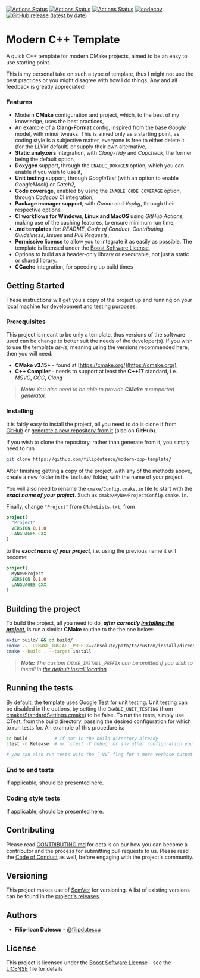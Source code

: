[![Actions Status](https://github.com/filipdutescu/modern-cpp-template/workflows/MacOS/badge.svg)](https://github.com/filipdutescu/modern-cpp-template/actions)
[![Actions Status](https://github.com/filipdutescu/modern-cpp-template/workflows/Windows/badge.svg)](https://github.com/filipdutescu/modern-cpp-template/actions)
[![Actions Status](https://github.com/filipdutescu/modern-cpp-template/workflows/Ubuntu/badge.svg)](https://github.com/filipdutescu/modern-cpp-template/actions)
[![codecov](https://codecov.io/gh/filipdutescu/modern-cpp-template/branch/master/graph/badge.svg)](https://codecov.io/gh/filipdutescu/modern-cpp-template)
[![GitHub release (latest by date)](https://img.shields.io/github/v/release/filipdutescu/modern-cpp-template)](https://github.com/filipdutescu/modern-cpp-template/releases)

# Modern C++ Template

A quick C++ template for modern CMake projects, aimed to be an easy to use starting point.

This is my personal take on such a type of template, thus I might not use the best practices or you might disagree with how I do things. Any and all feedback is greatly appreciated!

### Features
  * Modern **CMake** configuration and project, which, to the best of my knowledge, uses the best practices,
  * An example of a **Clang-Format** config, inspired from the base *Google* model, with minor tweaks. This is aimed only as a starting point, as coding style is a subjective matter, everyone is free to either delete it (for the *LLVM* default) or supply their own alternative,
  * **Static analyzers** integration, with *Clang-Tidy* and *Cppcheck*, the former being the default option,
  * **Doxygen** support, through the `ENABLE_DOXYGEN` option, which you can enable if you wish to use it,
  * **Unit testing** support, through *GoogleTest* (with an option to enable *GoogleMock*) or *Catch2*,
  * **Code coverage**, enabled by using the `ENABLE_CODE_COVERAGE` option, through *Codecov* CI integration,
  * **Package manager support**, with *Conan* and *Vcpkg*, through their respective options
  * **CI workflows for Windows, Linux and MacOS** using *GitHub Actions*, making use of the caching features, to ensure minimum run time,
  * **.md templates** for: *README*, *Code of Conduct*, *Contributing Guideliness*, *Issues* and *Pull Requests*,
  * **Permissive license** to allow you to integrate it as easily as possible. The template is licensed under the [Boost Software License](https://www.boost.org/LICENSE_1_0.txt),
  * Options to build as a header-only library or executable, not just a static or shared library.
  * **CCache** integration, for speeding up build times

## Getting Started

These instructions will get you a copy of the project up and running on your local machine for development and testing purposes. 

### Prerequisites

This project is meant to be only a template, thus versions of the software used can be change to better suit the needs of the developer(s). If you wish to use the template *as-is*, meaning using the versions recommended here, then you will need:

  * **CMake v3.15+** - found at [https://cmake.org/](https://cmake.org/)
  * **C++ Compiler** - needs to support at least the **C++17** standard, i.e. *MSVC*, *GCC*, *Clang*

> ***Note:*** *You also need to be able to provide ***CMake*** a supported [generator](https://cmake.org/cmake/help/latest/manual/cmake-generators.7.html).*

### Installing

It is fairly easy to install the project, all you need to do is clone if from [GitHub](https://github.com/filipdutescu/modern-cpp-template) or [generate a new repository from it](https://github.com/filipdutescu/modern-cpp-template/generate) (also on **GitHub**).

If you wish to clone the repository, rather than generate from it, you simply need to run
````bash
git clone https://github.com/filipdutescu/modern-cpp-template/
````

After finishing getting a copy of the project, with any of the methods above, create a new folder in the ```include/``` folder, with the name of your project.

You will also need to rename the ```cmake/Config.cmake.in``` file to start with the ***exact name of your project***. Such as ```cmake/MyNewProjectConfig.cmake.in```.

Finally, change ```"Project"``` from ```CMakeLists.txt```, from
````cmake
project(
  "Project"
  VERSION 0.1.0 
  LANGUAGES CXX
)
````

to the ***exact name of your project***, i.e. using the previous name it will become:
````cmake
project(
  MyNewProject
  VERSION 0.1.0 
  LANGUAGES CXX
)
````

## Building the project

To build the project, all you need to do, ***after correctly [installing the project](README.md#Installing)***, is run a similar **CMake** routine to the the one below:

````bash
mkdir build/ && cd build/
cmake .. -DCMAKE_INSTALL_PREFIX=/absolute/path/to/custom/install/directory
cmake --build . --target install
````

> ***Note:*** *The custom ```CMAKE_INSTALL_PREFIX``` can be omitted if you wish to install in [the default install location](https://cmake.org/cmake/help/latest/module/GNUInstallDirs.html).*

## Running the tests

By default, the template uses [Google Test](https://github.com/google/googletest/) for unit testing. Unit testing can be disabled in the options, by setting the `ENABLE_UNIT_TESTING` (from [cmake/StandardSettings.cmake](cmake/StandardSettings.cmake)) to be false. To run the tests, simply use CTest, from the build directory, passing the desired configuration for which to run tests for. An example of this procedure is:

````bash
cd build          # if not in the build directory already 
ctest -C Release  # or `ctest -C Debug` or any other configuration you wish to test

# you can also run tests with the `-VV` flag for a more verbose output (i.e. GoogleTest output as well)
````

### End to end tests

If applicable, should be presented here.

### Coding style tests

If applicable, should be presented here.

## Contributing

Please read [CONTRIBUTING.md](CONTRIBUTING.md) for details on our how you can become a contributor and the process for submitting pull requests to us. Please read the [Code of Conduct](CODE_OF_CONDUCT.md) as well, before engaging with the project's community.

## Versioning

This project makes use of [SemVer](http://semver.org/) for versioning. A list of existing versions can be found in the [project's releases](https://github.com/filipdutescu/modern-cpp-template/releases). 

## Authors

* **Filip-Ioan Dutescu** - [@filipdutescu](https://github.com/filipdutescu)

## License

This project is licensed under the [Boost Software License](https://www.boost.org/LICENSE_1_0.txt) - see the [LICENSE](LICENSE) file for details
